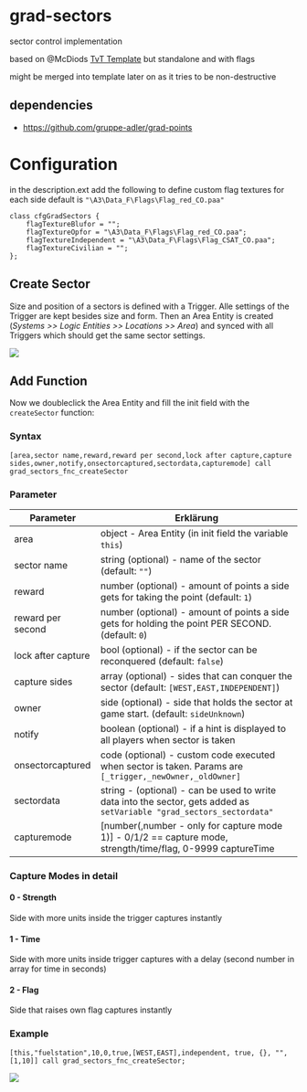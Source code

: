 # grad-sectors

sector control implementation

based on @McDiods [TvT Template](https://github.com/gruppe-adler/TvT_Template.VR/tree/master/functions) but standalone and with flags

might be merged into template later on as it tries to be non-destructive

## dependencies

* https://github.com/gruppe-adler/grad-points

# Configuration

in the description.ext add the following to define custom flag textures for each side
default is `"\A3\Data_F\Flags\Flag_red_CO.paa"`

```sqf
class cfgGradSectors {
    flagTextureBlufor = "";
    flagTextureOpfor = "\A3\Data_F\Flags\Flag_red_CO.paa";
    flagTextureIndependent = "\A3\Data_F\Flags\Flag_CSAT_CO.paa";
    flagTextureCivilian = "";
};
```

## Create Sector
Size and position of a sectors is defined with a Trigger. Alle settings of the Trigger are kept besides size and form. Then an Area Entity is created (*Systems >> Logic Entities >> Locations >> Area*) and synced with all Triggers which should get the same sector settings.

![](http://i.imgur.com/x1Bd2qv.png)

## Add Function
Now we doubleclick the Area Entity and fill the init field with the `createSector` function:

### Syntax

```sqf
[area,sector name,reward,reward per second,lock after capture,capture sides,owner,notify,onsectorcaptured,sectordata,capturemode] call grad_sectors_fnc_createSector
```

### Parameter

Parameter | Erklärung
----------|-----------
area | object - Area Entity (in init field the variable `this`)
sector name | string (optional) - name of the sector (default: `""`)
reward | number (optional) - amount of points a side gets for taking the point (default: `1`)
reward per second | number (optional) - amount of points a side gets for holding the point PER SECOND. (default: `0`)
lock after capture | bool (optional) - if the sector can be reconquered (default: `false`)
capture sides | array (optional) - sides that can conquer the sector (default: `[WEST,EAST,INDEPENDENT]`)
owner | side (optional) - side that holds the sector at game start. (default: `sideUnknown`)
notify | boolean (optional) - if a hint is displayed to all players when sector is taken
onsectorcaptured | code (optional) - custom code executed when sector is taken. Params are `[_trigger,_newOwner,_oldOwner]`
sectordata | string - (optional) - can be used to write data into the sector, gets added as `setVariable "grad_sectors_sectordata"`
capturemode | [number(,number - only for capture mode 1)] - 0/1/2 == capture mode,  strength/time/flag, 0-9999 captureTime

### Capture Modes in detail
#### 0 - Strength
Side with more units inside the trigger captures instantly
#### 1 - Time
Side with more units inside trigger captures with a delay (second number in array for time in seconds)
#### 2 - Flag
Side that raises own flag captures instantly


### Example

```sqf
[this,"fuelstation",10,0,true,[WEST,EAST],independent, true, {}, "", [1,10]] call grad_sectors_fnc_createSector;
```

![](http://i.imgur.com/nsb4yyx.png)
